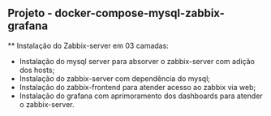 ## Projeto - docker-compose-mysql-zabbix-grafana

** Instalação do Zabbix-server em 03 camadas:

* Instalação do mysql server para absorver o zabbix-server com adição dos hosts;
* Instalação do zabbix-server com dependência do mysql;
* Instalação do zabbix-frontend para atender acesso ao zabbix via web;
* Instalação do grafana com aprimoramento dos dashboards para atender o zabbix-server. 
